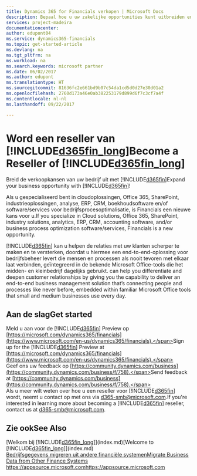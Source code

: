 ```yaml
---
title: Dynamics 365 for Financials verkopen | Microsoft Docs
description: Bepaal hoe u uw zakelijke opportunities kunt uitbreiden en word een Microsoft-partner en reseller van Dynamics 365 for Financials.
services: project-madeira
documentationcenter: 
author: edupont04
ms.service: dynamics365-financials
ms.topic: get-started-article
ms.devlang: na
ms.tgt_pltfrm: na
ms.workload: na
ms.search.keywords: microsoft partner
ms.date: 06/02/2017
ms.author: edupont
ms.translationtype: HT
ms.sourcegitcommit: 81636fc2e661bd9b07c54da1cd5d0d27e30d01a2
ms.openlocfilehash: 2760d173a46e0ab382253179d899d6f7c3cf7a4f
ms.contentlocale: nl-nl
ms.lasthandoff: 09/22/2017

---
```

# <a name="become-a-reseller-of-included365finlongincludesd365finlongmdmd"></a><span data-ttu-id="c47ef-103">Word een reseller van [!INCLUDE[d365fin_long](includes/d365fin_long_md.md)]</span><span class="sxs-lookup"><span data-stu-id="c47ef-103">Become a Reseller of [!INCLUDE[d365fin_long](includes/d365fin_long_md.md)]</span></span>
<span data-ttu-id="c47ef-104">Breid de verkoopkansen van uw bedrijf uit met [!INCLUDE[d365fin](includes/d365fin_md.md)]</span><span class="sxs-lookup"><span data-stu-id="c47ef-104">Expand your business opportunity with [!INCLUDE[d365fin](includes/d365fin_md.md)]!</span></span>  

<span data-ttu-id="c47ef-105">Als u gespecialiseerd bent in cloudoplossingen, Office 365, SharePoint, industrieoplossingen, analyse, ERP, CRM, boekhoudsoftware en/of software/services voor bedrijfsprocesoptimalisatie, is Financials een nieuwe kans voor u.</span><span class="sxs-lookup"><span data-stu-id="c47ef-105">If you specialize in Cloud solutions, Office 365, SharePoint, industry solutions, analytics, ERP, CRM, accounting software, and/or business process optimization software/services, Financials is a new opportunity.</span></span>   

[!INCLUDE[d365fin](includes/d365fin_md.md)]<span data-ttu-id="c47ef-106"> kan u helpen de relaties met uw klanten scherper te maken en te versterken, doordat u hiermee een end-to-end-oplossing voor bedrijfsbeheer levert die mensen en processen als nooit tevoren met elkaar laat verbinden, geïntegreerd in de bekende Microsoft Office-tools die het midden- en kleinbedrijf dagelijks gebruikt.</span><span class="sxs-lookup"><span data-stu-id="c47ef-106"> can help you differentiate and deepen customer relationships by giving you the capability to deliver an end-to-end business management solution that’s connecting people and processes like never before, embedded within familiar Microsoft Office tools that small and medium businesses use every day.</span></span>  

## <a name="get-started"></a><span data-ttu-id="c47ef-107">Aan de slag</span><span class="sxs-lookup"><span data-stu-id="c47ef-107">Get started</span></span>
<span data-ttu-id="c47ef-108">Meld u aan voor de [!INCLUDE[d365fin](includes/d365fin_md.md)] Preview op [https://microsoft.com/dynamics365/financials](https://www.microsoft.com/en-us/dynamics365/financials).</span><span class="sxs-lookup"><span data-stu-id="c47ef-108">Sign up for the [!INCLUDE[d365fin](includes/d365fin_md.md)] Preview at [https://microsoft.com/dynamics365/financials](https://www.microsoft.com/en-us/dynamics365/financials).</span></span>  
<span data-ttu-id="c47ef-109">Geef ons uw feedback op [https://community.dynamics.com/business](https://community.dynamics.com/business/f/758).</span><span class="sxs-lookup"><span data-stu-id="c47ef-109">Send feedback at [https://community.dynamics.com/business](https://community.dynamics.com/business/f/758).</span></span>  
<span data-ttu-id="c47ef-110">Als u meer wilt weten over hoe u een reseller voor [!INCLUDE[d365fin](includes/d365fin_md.md)] wordt, neemt u contact op met ons via [d365-smb@microsoft.com](mailto:d365-smb@microsoft.com).</span><span class="sxs-lookup"><span data-stu-id="c47ef-110">If you're interested in learning more about becoming a [!INCLUDE[d365fin](includes/d365fin_md.md)] reseller, contact us at [d365-smb@microsoft.com](mailto:d365-smb@microsoft.com).</span></span>  

## <a name="see-also"></a><span data-ttu-id="c47ef-111">Zie ook</span><span class="sxs-lookup"><span data-stu-id="c47ef-111">See Also</span></span>
<span data-ttu-id="c47ef-112">[Welkom bij [!INCLUDE[d365fin_long](includes/d365fin_long_md.md)]](index.md)</span><span class="sxs-lookup"><span data-stu-id="c47ef-112">[Welcome to [!INCLUDE[d365fin_long](includes/d365fin_long_md.md)]](index.md)</span></span>  
[<span data-ttu-id="c47ef-113">Bedrijfsgegevens migreren uit andere financiële systemen</span><span class="sxs-lookup"><span data-stu-id="c47ef-113">Migrate Business Data from Other Finance Systems</span></span>](upload-data.md)  
[<span data-ttu-id="c47ef-114">https://appsource.microsoft.com</span><span class="sxs-lookup"><span data-stu-id="c47ef-114">https://appsource.microsoft.com</span></span>](https://appsource.microsoft.com/en-us/?product=project-madeira)  

